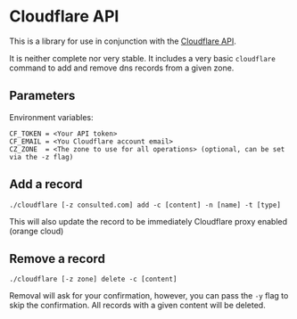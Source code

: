 Cloudflare API
==============

This is a library for use in conjunction with the [Cloudflare API](https://www.cloudflare.com/docs/client-api.html).

It is neither complete nor very stable. It includes a very basic `cloudflare` command to add and remove dns records from a given zone.

## Parameters

Environment variables:

```
CF_TOKEN = <Your API token>
CF_EMAIL = <You Cloudflare account email>
CZ_ZONE  = <The zone to use for all operations> (optional, can be set via the -z flag)
```

## Add a record

```
./cloudflare [-z consulted.com] add -c [content] -n [name] -t [type]
```

This will also update the record to be immediately Cloudflare proxy enabled (orange cloud)

## Remove a record

```
./cloudflare [-z zone] delete -c [content]
```

Removal will ask for your confirmation, however, you can pass the `-y` flag to skip the confirmation. All records with a given content will be deleted.
